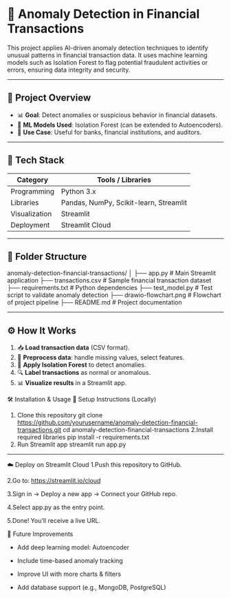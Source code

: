 # 💸 Anomaly Detection in Financial Transactions

This project applies AI-driven anomaly detection techniques to identify unusual patterns in financial transaction data. It uses machine learning models such as Isolation Forest to flag potential fraudulent activities or errors, ensuring data integrity and security.

---

## 🚀 Project Overview

- 📊 **Goal**: Detect anomalies or suspicious behavior in financial datasets.
- 🤖 **ML Models Used**: Isolation Forest (can be extended to Autoencoders).
- 🎯 **Use Case**: Useful for banks, financial institutions, and auditors.

---

## 🧰 Tech Stack

| Category       | Tools / Libraries                             |
|----------------|-----------------------------------------------|
| Programming    | Python 3.x                                    |
| Libraries      | Pandas, NumPy, Scikit-learn, Streamlit        |
| Visualization  | Streamlit                                     |
| Deployment     | Streamlit Cloud                               |

---

## 📁 Folder Structure

anomaly-detection-financial-transactions/
│
├── app.py # Main Streamlit application
├── transactions.csv # Sample financial transaction dataset
├── requirements.txt # Python dependencies
├── test_model.py # Test script to validate anomaly detection
├── drawio-flowchart.png # Flowchart of project pipeline 
├── README.md # Project documentation 

---

## ⚙️ How It Works

1. 📥 **Load transaction data** (CSV format).
2. 🧹 **Preprocess data**: handle missing values, select features.
3. 🌲 **Apply Isolation Forest** to detect anomalies.
4. 🔍 **Label transactions** as normal or anomalous.
5. 📊 **Visualize results** in a Streamlit app.

🛠️ Installation & Usage
🔧 Setup Instructions (Locally)
 1. Clone this repository
    git clone https://github.com/yourusername/anomaly-detection-financial-transactions.git
    cd anomaly-detection-financial-transactions
2.Install required libraries
   pip install -r requirements.txt
3. Run Streamlit app
   streamlit run app.py

---

☁️ Deploy on Streamlit Cloud
1.Push this repository to GitHub.

2.Go to: https://streamlit.io/cloud

3.Sign in → Deploy a new app → Connect your GitHub repo.

4.Select app.py as the entry point.

5.Done! You’ll receive a live URL.

📌 Future Improvements
 * Add deep learning model: Autoencoder

 * Include time-based anomaly tracking

 * Improve UI with more charts & filters

 * Add database support (e.g., MongoDB, PostgreSQL)





